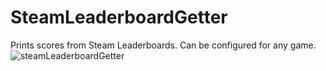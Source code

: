 # SteamLeaderboardGetter
Prints scores from Steam Leaderboards. Can be configured for any game.
![steamLeaderboardGetter](https://user-images.githubusercontent.com/14206961/232208945-02c71600-bfd4-4703-8b16-d5091bce5937.png)
